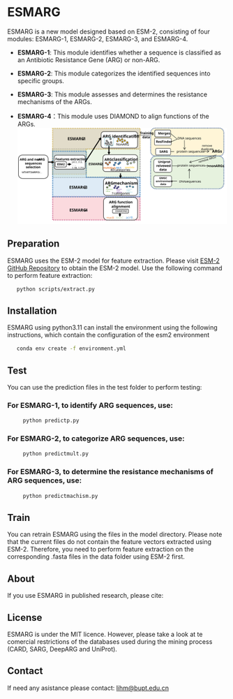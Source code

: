 # ESMARG

ESMARG is a new model designed based on ESM-2, consisting of four modules: ESMARG-1, ESMARG-2, ESMARG-3, and ESMARG-4. 

- **ESMARG-1**: This module identifies whether a sequence is classified as an Antibiotic Resistance Gene (ARG) or non-ARG.

- **ESMARG-2**: This module categorizes the identified sequences into specific groups.

- **ESMARG-3**: This module assesses and determines the resistance mechanisms of the ARGs.

- **ESMARG-4**：This module uses DIAMOND to align functions of the ARGs.
![alt text](https://github.com/YangLab-BUPT/ESMARG/blob/main/overall%20ESMARG.svg)

## Preparation

ESMARG uses the ESM-2 model for feature extraction. Please visit [ESM-2 GitHub Repository](https://github.com/facebookresearch/esm) to obtain the ESM-2 model. Use the following command to perform feature extraction:

```bash
   python scripts/extract.py
```
## Installation
ESMARG using python3.11 can install the environment using the following instructions, which contain the configuration of the esm2 environment
```bash
   conda env create -f environment.yml
```
## Test
You can use the prediction files in the test folder to perform testing:
  ### For ESMARG-1, to identify ARG sequences, use:
```bash
     python predictp.py
```
  ### For ESMARG-2, to categorize ARG sequences, use:
```bash
     python predictmult.py
```
  ### For ESMARG-3, to determine the resistance mechanisms of ARG sequences, use:
```bash
     python predictmachism.py
```

## Train
You can retrain ESMARG using the files in the model directory. Please note that the current files do not contain the feature vectors extracted using ESM-2. Therefore, you need to perform feature extraction on the corresponding .fasta files in the data folder using ESM-2 first.

## About
If you use ESMARG in published research, please cite:

## License
ESMARG is under the MIT licence. However, please take a look at te comercial restrictions of the databases used during the mining process (CARD, SARG, DeepARG and UniProt).

## Contact
If need any asistance please contact: lihm@bupt.edu.cn
